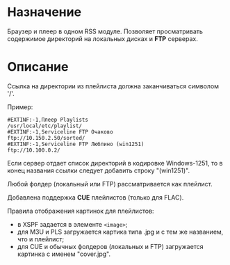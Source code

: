 # Назначение #

Браузер и плеер в одном RSS модуле. Позволяет просматривать содержимое директорий на локальных дисках и **FTP** серверах.

# Описание #

Ссылка на директории из плейлиста должна заканчиваться символом '/'.

Пример:
```
#EXTINF:-1,Плеер Playlists
/usr/local/etc/playlist/
#EXTINF:-1,Serviceline FTP Очаково
ftp://10.150.2.50/sorted/
#EXTINF:-1,Serviceline FTP Люблино (win1251)
ftp://10.100.0.2/
```

Если сервер отдает список директорий в кодировке Windows-1251, то в конец названия ссылки следует добавить строку "(win1251)".

Любой фолдер (локальный или FTP) рассматривается как плейлист.

Добавлена поддержка **CUE** плейлистов (только для FLAC).

Правила отображения картинок для плейлистов:
  * в XSPF задается в элементе `<image>`;
  * для M3U и PLS загружается картика типа .jpg и с тем же названием, что и плейлист;
  * для CUE и обычных фолдеров (локальных и FTP) загружается картинка c именем "cover.jpg".